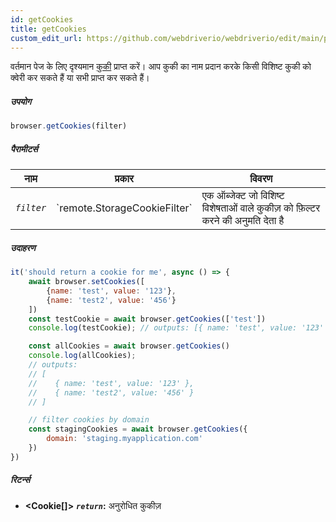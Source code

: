 ```yaml
---
id: getCookies
title: getCookies
custom_edit_url: https://github.com/webdriverio/webdriverio/edit/main/packages/webdriverio/src/commands/browser/getCookies.ts
---
```


वर्तमान पेज के लिए दृश्यमान [कुकी](https://w3c.github.io/webdriver/webdriver-spec.html#cookies) प्राप्त करें। आप कुकी का नाम प्रदान करके किसी विशिष्ट कुकी को क्वेरी कर सकते हैं या सभी प्राप्त कर सकते हैं।

##### उपयोग

```js
browser.getCookies(filter)
```

##### पैरामीटर्स

<table>
  <thead>
    <tr>
      <th>नाम</th><th>प्रकार</th><th>विवरण</th>
    </tr>
  </thead>
  <tbody>
    <tr>
      <td><code><var>filter</var></code></td>
      <td>`remote.StorageCookieFilter`</td>
      <td>एक ऑब्जेक्ट जो विशिष्ट विशेषताओं वाले कुकीज़ को फ़िल्टर करने की अनुमति देता है</td>
    </tr>
  </tbody>
</table>

##### उदाहरण

```js title="getCookies.js"
it('should return a cookie for me', async () => {
    await browser.setCookies([
        {name: 'test', value: '123'},
        {name: 'test2', value: '456'}
    ])
    const testCookie = await browser.getCookies(['test'])
    console.log(testCookie); // outputs: [{ name: 'test', value: '123' }]

    const allCookies = await browser.getCookies()
    console.log(allCookies);
    // outputs:
    // [
    //    { name: 'test', value: '123' },
    //    { name: 'test2', value: '456' }
    // ]

    // filter cookies by domain
    const stagingCookies = await browser.getCookies({
        domain: 'staging.myapplication.com'
    })
})
```

##### रिटर्न्स

- **&lt;Cookie[]&gt;**
            **<code><var>return</var></code>:**                            अनुरोधित कुकीज़